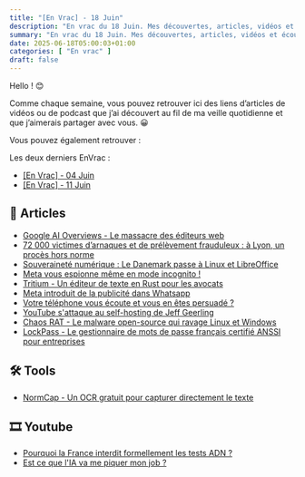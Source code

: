 ```yaml
---
title: "[En Vrac] - 18 Juin"
description: "En vrac du 18 Juin. Mes découvertes, articles, vidéos et écoute qui m'ont intéressé et que je veux partager."
summary: "En vrac du 18 Juin. Mes découvertes, articles, vidéos et écoute qui m'ont intéressé et que je veux partager."
date: 2025-06-18T05:00:03+01:00
categories: [ "En vrac" ]
draft: false
---
```


Hello ! 😊

Comme chaque semaine, vous pouvez retrouver ici des liens d’articles de vidéos ou de podcast que j’ai découvert au fil de ma veille quotidienne et que j’aimerais partager avec vous. 😀

Vous pouvez également retrouver :

Les deux derniers EnVrac :
  - [[En Vrac] - 04 Juin](https://blog.victorprouff.fr/en-vracs/2025-06-04-envrac/)
  - [[En Vrac] - 11 Juin](https://blog.victorprouff.fr/en-vracs/2025-06-11-envrac/)

## 📖 Articles
- [Google AI Overviews - Le massacre des éditeurs web](https://korben.info/google-ai-overviews-massacre-editeurs-web.html)
- [72 000 victimes d’arnaques et de prélèvement frauduleux : à Lyon, un procès hors norme](https://next.ink/brief_article/72-000-victimes-darnaques-et-de-prelevement-frauduleux-a-lyon-un-proces-hors-norme/)
- [Souveraineté numérique : Le Danemark passe à Linux et LibreOffice](https://www.linuxtricks.fr/news/10-logiciels-libres/570-souverainete-numerique-le-danemark-passe-a-linux-et-libreoffice/)
- [Meta vous espionne même en mode incognito !](https://korben.info/meta-localhost-tracking-32-milliards-amende.html)
- [Tritium - Un éditeur de texte en Rust pour les avocats](https://korben.info/tritium-processeur-texte-avocats-rust.html)
- [Meta introduit de la publicité dans Whatsapp](https://next.ink/brief_article/meta-introduit-de-la-publicite-dans-whatsapp/)
- [Votre téléphone vous écoute et vous en êtes persuadé ?](https://korben.info/telephone-ecoute-publicite-mythe-surveillance.html)
- [YouTube s'attaque au self-hosting de Jeff Geerling](https://korben.info/youtube-guerre-self-hosting-jeff-geerling.html)
- [Chaos RAT - Le malware open-source qui ravage Linux et Windows](https://korben.info/chaos-rat-malware-linux-windows-2025.html)
- [LockPass - Le gestionnaire de mots de passe français certifié ANSSI pour entreprises](https://korben.info/lockpass-gestionnaire-mots-de-passe-francais-certification-anssi.html)
## 🛠️ Tools
- [NormCap - Un OCR gratuit pour capturer directement le texte](https://korben.info/normcap-ocr-gratuit-capture-texte-directement.html)
## 🎞️ Youtube
- [Pourquoi la France interdit formellement les tests ADN ?](https://www.youtube.com/watch?v=eWjS0vYxrPk)
- [Est ce que l'IA va me piquer mon job ?](https://www.youtube.com/watch?v=M--h3B4i978)
